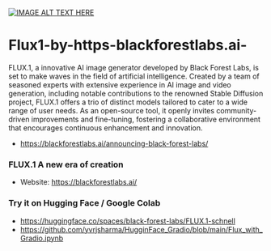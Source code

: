 
[![IMAGE ALT TEXT HERE](https://youtu.be/pP50OCzAHpE?feature=shared/0.jpg)](https://youtu.be/pP50OCzAHpE?feature=shared)


# Flux1-by-https-blackforestlabs.ai-
FLUX.1, a innovative AI image generator developed by Black Forest Labs, is set to make waves in the field of artificial intelligence. Created by a team of seasoned experts with extensive experience in AI image and video generation, including notable contributions to the renowned Stable Diffusion project, FLUX.1 offers a trio of distinct models tailored to cater to a wide range of user needs. As an open-source tool, it openly invites community-driven improvements and fine-tuning, fostering a collaborative environment that encourages continuous enhancement and innovation.
- https://blackforestlabs.ai/announcing-black-forest-labs/

### FLUX.1 A new era of creation
- Website: https://blackforestlabs.ai/

### Try it on Hugging Face / Google Colab 
- https://huggingface.co/spaces/black-forest-labs/FLUX.1-schnell
- https://github.com/yvrjsharma/HugginFace_Gradio/blob/main/Flux_with_Gradio.ipynb
  
  
  
